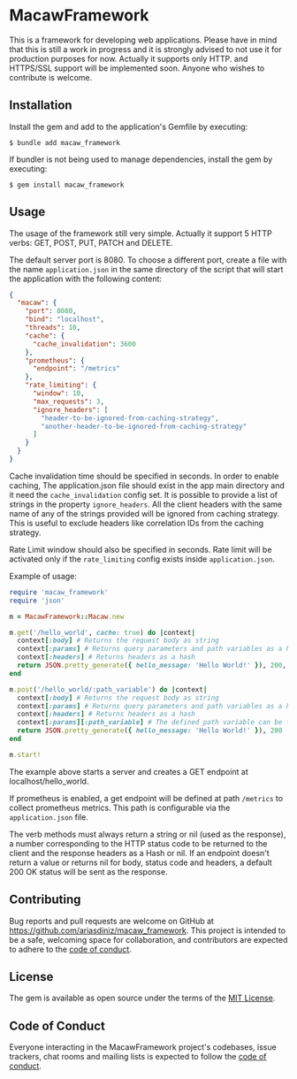 # MacawFramework

This is a framework for developing web applications. Please have in mind that this is still a work in progress and
it is strongly advised to not use it for production purposes for now. Actually it supports only HTTP. and HTTPS/SSL
support will be implemented soon. Anyone who wishes to contribute is welcome.

## Installation

Install the gem and add to the application's Gemfile by executing:

    $ bundle add macaw_framework

If bundler is not being used to manage dependencies, install the gem by executing:

    $ gem install macaw_framework

## Usage

The usage of the framework still very simple. Actually it support 5 HTTP verbs: GET, POST, PUT, PATCH and DELETE.

The default server port is 8080. To choose a different port, create a file with the name `application.json` 
in the same directory of the script that will start the application with the following content:

```json
{
  "macaw": {
    "port": 8080,
    "bind": "localhost",
    "threads": 10,
    "cache": {
      "cache_invalidation": 3600
    },
    "prometheus": {
      "endpoint": "/metrics"
    },
    "rate_limiting": {
      "window": 10,
      "max_requests": 3,
      "ignore_headers": [
        "header-to-be-ignored-from-caching-strategy",
        "another-header-to-be-ignored-from-caching-strategy"
      ]
    }
  }
}
```

Cache invalidation time should be specified in seconds. In order to enable caching, The application.json file
should exist in the app main directory and it need the `cache_invalidation` config set. It is possible to
provide a list of strings in the property `ignore_headers`. All the client headers with the same name of any
of the strings provided will be ignored from caching strategy. This is useful to exclude headers like 
correlation IDs from the caching strategy.

Rate Limit window should also be specified in seconds. Rate limit will be activated only if the `rate_limiting` config
exists inside `application.json`.

Example of usage:

```ruby
require 'macaw_framework'
require 'json'

m = MacawFramework::Macaw.new

m.get('/hello_world', cache: true) do |context|
  context[:body] # Returns the request body as string
  context[:params] # Returns query parameters and path variables as a hash
  context[:headers] # Returns headers as a hash
  return JSON.pretty_generate({ hello_message: 'Hello World!' }), 200, {"Content-Type" => "application/json"}
end

m.post('/hello_world/:path_variable') do |context|
  context[:body] # Returns the request body as string
  context[:params] # Returns query parameters and path variables as a hash
  context[:headers] # Returns headers as a hash
  context[:params][:path_variable] # The defined path variable can be found in :params
  return JSON.pretty_generate({ hello_message: 'Hello World!' }), 200
end

m.start!
```

The example above starts a server and creates a GET endpoint at localhost/hello_world.

If prometheus is enabled, a get endpoint will be defined at path `/metrics` to collect prometheus metrics. This path
is configurable via the `application.json` file.

The verb methods must always return a string or nil (used as the response), a number corresponding to the HTTP status 
code to be returned to the client and the response headers as a Hash or nil. If an endpoint doesn't return a value or 
returns nil for body, status code and headers, a default 200 OK status will be sent as the response.

## Contributing

Bug reports and pull requests are welcome on GitHub at https://github.com/ariasdiniz/macaw_framework. This project is intended to be a safe, welcoming space for collaboration, and contributors are expected to adhere to the [code of conduct](https://github.com/ariasdiniz/macaw_framework/blob/main/CODE_OF_CONDUCT.md).

## License

The gem is available as open source under the terms of the [MIT License](https://opensource.org/licenses/MIT).

## Code of Conduct

Everyone interacting in the MacawFramework project's codebases, issue trackers, chat rooms and mailing lists is expected to follow the [code of conduct](https://github.com/ariasdiniz/macaw_framework/blob/main/CODE_OF_CONDUCT.md).

